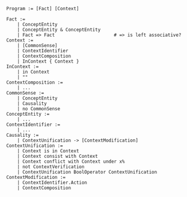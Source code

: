 
	Program := [Fact] [Context]

	Fact :=
		| ConceptEntity
		| ConceptEntity & ConceptEntity
		| Fact => Fact						# => is left associative?
    Context :=
        | [CommonSense]
        | ContextIdentifier
        | ContextComposition
        | InContext { Context }
    InContext :=
        | in Context
        | ""
    ContextComposition :=
        | ...
    CommonSense :=
        | ConceptEntity
        | Causality
        | no CommonSense
    ConceptEntity :=
        | ...
    ContextIdentifier :=
        | ...
    Causality :=
        | ContextUnification -> [ContextModification]
    ContextUnification :=
        | Context is in Context
        | Context consist with Context
        | Context conflict with Context under x%
        | not ContextVerification
        | ContextUnification BoolOperator ContextUnification
    ContextModification :=
        | ContextIdentifier.Action
        | ContextComposition
